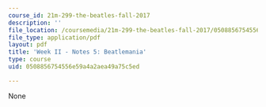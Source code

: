```yaml
---
course_id: 21m-299-the-beatles-fall-2017
description: ''
file_location: /coursemedia/21m-299-the-beatles-fall-2017/0508856754556e59a4a2aea49a75c5ed_MIT21M_299F17_Notes05.pdf
file_type: application/pdf
layout: pdf
title: 'Week II - Notes 5: Beatlemania'
type: course
uid: 0508856754556e59a4a2aea49a75c5ed

---
```

None